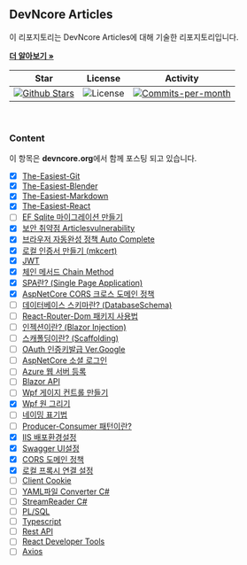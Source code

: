 ## DevNcore Articles

이 리포지토리는 DevNcore Articles에 대해 기술한 리포지토리입니다. <br />

<a href="https://github.com/devncore/devncore"><strong>더 알아보기 »</strong></a>
 
| Star | License | Activity |
|:----:|:-------:|:--------:|
| <a href="https://github.com/devncore/docs/stargazers"><img src="https://img.shields.io/github/stars/devncore/docs" alt="Github Stars"></a> | <img src="https://img.shields.io/github/license/devncore/docs" alt="License"> | <a href="https://github.com/devncore/docs/pulse"><img src="https://img.shields.io/github/commit-activity/m/devncore/docs" alt="Commits-per-month"></a> |

<br />

### Content
이 항목은 **devncore.org**에서 함께 포스팅 되고 있습니다.
- [x] [The-Easiest-Git](https://github.com/devncore/the-easiest-git)
- [x] [The-Easiest-Blender](https://github.com/devncore/the-easiest-blender)
- [x] [The-Easiest-Markdown](https://github.com/devncore/the-easiest-markdown)
- [x] [The-Easiest-React](https://github.com/devncore/the-easiest-react)
- [ ] [EF Sqlite 마이그레이션 만들기](articles/entityframework-sqlite.md)
- [x] [보안 취약점 Articlesvulnerability](articles/articlesvulnerability.md)
- [x] [브라우저 자동완성 정책 Auto Complete](articles/autocomplete.md)
- [x] [로컬 인증서 만들기 (mkcert)](/articles/mkcert.md)
- [x] [JWT](articles/csharp-jwt-token.md)
- [x] [체인 메서드 Chain Method](articles/chainmethod.md)
- [x] [SPA란? (Single Page Application)](articles/single-page-application.md)
- [x] [AspNetCore CORS 크로스 도메인 정책](articles/allow-cors-for-aspnetcore.md)
- [ ] [데이터베이스 스키마란? (DatabaseSchema)](articles/database-schema.md)
- [ ] [React-Router-Dom 패키지 사용법](articles/react-router-dom.md)
- [ ] [인젝션이란? (Blazor Injection)](articles/blazor-injection.md)
- [ ] [스캐폴딩이란? (Scaffolding)](articles/scaffolding.md)
- [ ] [OAuth 인증키발급 Ver.Google](articles/oauth-google.md)
- [ ] [AspNetCore 소셜 로그인](articles/asp-social-oauth.md)
- [ ] [Azure 웹 서버 등록](articles/azure-portal.md)
- [ ] [Blazor API](articles/blazor-api.md)
- [ ] [Wpf 게이지 컨트롤 만들기](articles/wpf-gauge-control.md)
- [x] [Wpf 원 그리기](articles/wpf-circle.md)
- [ ] [네이밍 표기법](articles/nameing.md)
- [ ] [Producer-Consumer 패턴이란?](articles/producer-consumer.md)
- [x] [IIS 배포환경설정](articles/iis-deployment.md)
- [x] [Swagger UI설정](articles/swagger-ui.md)
- [x] [CORS 도메인 정책](articles/cors-domain.md) 
- [x] [로컬 프록시 연결 설정](articles/local-proxy.md) 
- [ ] [Client Cookie](articles/client-cookie.md)
- [ ] [YAML파일 Converter C#](articles/yaml-converter.md)
- [ ] [StreamReader C#](articles/stream-reader-csharp.md)
- [ ] [PL/SQL](articles/plsql.md)
- [ ] [Typescript](articles/typescript.md)
- [ ] [Rest API](articles/rest-api.md)
- [ ] [React Developer Tools](articles/react-developer-tools.md)
- [ ] [Axios](articles/axios.md)

